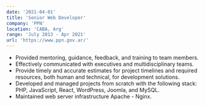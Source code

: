 ```yaml
---
date: '2021-04-01'
title: 'Senior Web Developer'
company: 'PPN'
location: 'CABA, Arg'
range: 'July 2013 - Apr 2021'
url: 'https://www.ppn.gov.ar/'
---
```

- Provided mentoring, guidance, feedback, and training to team members.
- Effectively communicated with executives and multidisciplinary teams.
- Provide timely and accurate estimates for project timelines and required resources, both human and technical, for development solutions.
- Developed and managed projects from scratch with the following stack: PHP, JavaScript, React, WordPress, Joomla, and MySQL.
- Maintained web server infrastructure Apache - Nginx.
